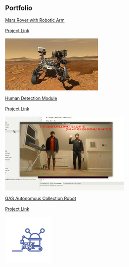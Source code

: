 ## Portfolio

<a href="https://youtu.be/IoMEVCYC8AU">Mars Rover with Robotic Arm</a> 
<br><br>
<a href="https://github.com/advaitp/rover">Project Link</a> 
<br><br>
<img src="images/rover.jpeg?raw=true"/>

<a href="https://youtu.be/IoMEVCYC8AU">Human Detection Module</a> 
<br><br>
<a href="https://github.com/advaitp/HOG_Human_Detection">Project Link</a> 
<br><br>
<img src="images/human.gif?raw=true"/>

<a href="https://www.youtube.com/watch?v=89bhQhLPd2o">GAS Autonomous Collection Robot</a> 
<br><br>
<a href="https://github.com/Sameep2808/gas">Project Link</a> 
<br><br>
<img src="images/gas.png?raw=true"/>
